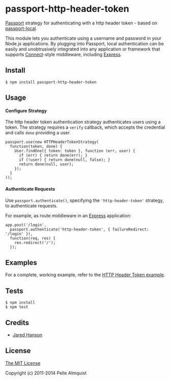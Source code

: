 # passport-http-header-token
[Passport](http://passportjs.org/) strategy for authenticating with a http header token - based on [passport-local](https://github.com/jaredhanson/passport-local).

This module lets you authenticate using a username and password in your Node.js
applications.  By plugging into Passport, local authentication can be easily and
unobtrusively integrated into any application or framework that supports
[Connect](http://www.senchalabs.org/connect/)-style middleware, including
[Express](http://expressjs.com/).

## Install

    $ npm install passport-http-header-token

## Usage

#### Configure Strategy

The http header token authentication strategy authenticates users using a token.
The strategy requires a `verify` callback, which accepts the
credential and calls `done` providing a user.

    passport.use(new HTTPHeaderTokenStrategy(
      function(token, done) {
        User.findOne({ token: token }, function (err, user) {
          if (err) { return done(err); }
          if (!user) { return done(null, false); }
          return done(null, user);
        });
      }
    ));

#### Authenticate Requests

Use `passport.authenticate()`, specifying the `'http-header-token'` strategy, to
authenticate requests.

For example, as route middleware in an [Express](http://expressjs.com/)
application:

    app.post('/login',
      passport.authenticate('http-header-token', { failureRedirect: '/login' }),
      function(req, res) {
        res.redirect('/');
      });

## Examples

For a complete, working example, refer to the [HTTP Header Token example](https://github.com/peralmq/passport-http-header-token/tree/master/examples/http-header-token).

## Tests

    $ npm install
    $ npm test

## Credits

  - [Jared Hanson](http://github.com/jaredhanson)

## License

[The MIT License](http://opensource.org/licenses/MIT)

Copyright (c) 2011-2014 Pelle Almquist
